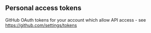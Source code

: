 ## Personal access tokens
GitHub OAuth tokens for your account which allow API access - see https://github.com/settings/tokens